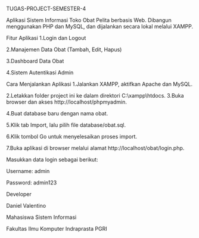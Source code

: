 TUGAS-PROJECT-SEMESTER-4

Aplikasi Sistem Informasi Toko Obat Pelita berbasis Web.
Dibangun menggunakan PHP dan MySQL, dan dijalankan secara lokal melalui XAMPP.

Fitur Aplikasi
1.Login dan Logout

2.Manajemen Data Obat (Tambah, Edit, Hapus)

3.Dashboard Data Obat

4.Sistem Autentikasi Admin

Cara Menjalankan Aplikasi
1.Jalankan XAMPP, aktifkan Apache dan MySQL.

2.Letakkan folder project ini ke dalam direktori C:\xampp\htdocs.
3.Buka browser dan akses http://localhost/phpmyadmin.

4.Buat database baru dengan nama obat.

5.Klik tab Import, lalu pilih file database/obat.sql.

6.Klik tombol Go untuk menyelesaikan proses import.

7.Buka aplikasi di browser melalui alamat http://localhost/obat/login.php.

Masukkan data login sebagai berikut:

Username: admin

Password: admin123

Developer

Daniel Valentino

Mahasiswa Sistem Informasi

Fakultas Ilmu Komputer Indraprasta PGRI
